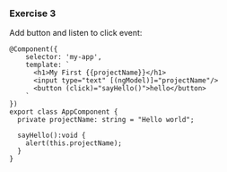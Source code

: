 ### Exercise 3

Add button and listen to click event:

```{TypeScript}
@Component({
    selector: 'my-app',
    template: `
      <h1>My First {{projectName}}</h1>
      <input type="text" [(ngModel)]="projectName"/>
      <button (click)="sayHello()">hello</button>
    `
})
export class AppComponent {
  private projectName: string = "Hello world";

  sayHello():void {
    alert(this.projectName);
  }
}
```
